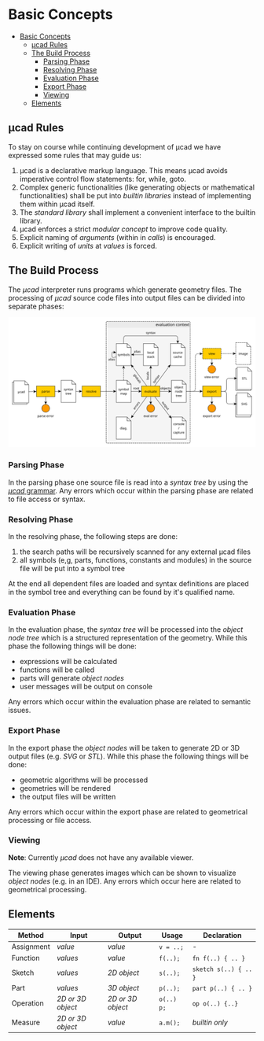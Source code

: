 # Basic Concepts

- [Basic Concepts](#basic-concepts)
  - [µcad Rules](#µcad-rules)
  - [The Build Process](#the-build-process)
    - [Parsing Phase](#parsing-phase)
    - [Resolving Phase](#resolving-phase)
    - [Evaluation Phase](#evaluation-phase)
    - [Export Phase](#export-phase)
    - [Viewing](#viewing)
  - [Elements](#elements)

## µcad Rules

To stay on course while continuing development of µcad we have expressed some rules that may guide us:

1. µcad is a declarative markup language. This means µcad avoids imperative control flow statements: for, while, goto.
2. Complex generic functionalities (like generating objects or mathematical functionalities)
   shall be put into *builtin libraries* instead of implementing them within µcad itself.
3. The *standard library* shall implement a convenient interface to the builtin library.
4. µcad enforces a strict *modular concept* to improve code quality.
5. Explicit naming of *arguments* (within in *calls*) is encouraged.
6. Explicit writing of *units* at *values* is forced.

## The Build Process

The *µcad* interpreter runs programs which generate geometry files.
The processing of *µcad* source code files into output files can be divided into separate phases:

![phases](images/phases.svg)

### Parsing Phase

In the parsing phase one source file is read into a *syntax tree* by using the [*µcad* grammar](../lang/grammar.pest).
Any errors which occur within the parsing phase are related to file access or syntax.

### Resolving Phase

In the resolving phase, the following steps are done:

1. the search paths will be recursively scanned for any external µcad files
2. all symbols (e,g, parts, functions, constants and modules) in the source file will be put into a symbol tree

At the end all dependent files are loaded and syntax definitions are placed in the symbol tree and everything can be found by it's qualified name.

### Evaluation Phase

In the evaluation phase, the *syntax tree*  will be processed into the *object node tree*
which is a structured representation of the geometry.
While this phase the following things will be done:

- expressions will be calculated
- functions will be called
- parts will generate *object nodes*
- user messages will be output on console

Any errors which occur within the evaluation phase are related to semantic issues.

### Export Phase

In the export phase the *object nodes* will be taken to generate 2D or 3D output files
(e.g. *SVG* or *STL*).
While this phase the following things will be done:

- geometric algorithms will be processed
- geometries will be rendered
- the output files will be written

Any errors which occur within the export phase are related to geometrical processing or file access.

### Viewing

**Note**: Currently *µcad* does not have any available viewer.

The viewing phase generates images which can be shown to visualize *object nodes* (e.g. in an IDE).
Any errors which occur here are related to geometrical processing.

## Elements

| Method     | Input             | Output            | Usage      | Declaration           |
| ---------- | ----------------- | ----------------- | ---------- | --------------------- |
| Assignment | *value*           | *value*           | `v = ..;`  | -                     |
| Function   | *values*          | *value*           | `f(..);`   | `fn f(..) { .. }`     |
| Sketch     | *values*          | *2D object*       | `s(..);`   | `sketch s(..) { .. }` |
| Part       | *values*          | *3D object*       | `p(..);`   | `part p(..) { .. }`   |
| Operation  | *2D or 3D object* | *2D or 3D object* | `o(..) p;` | `op o(..) {..}`       |
| Measure    | *2D or 3D object* | *value*           | `a.m();`   | *builtin only*        |

